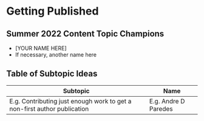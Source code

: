 # Getting Published 

## Summer 2022 Content Topic Champions
* [YOUR NAME HERE]
* If necessary, another name here

## Table of Subtopic Ideas
| Subtopic | Name    | 
| ----- | --------|
| E.g. Contributing just enough work to get a non-first author publication |E.g. Andre D Paredes|
